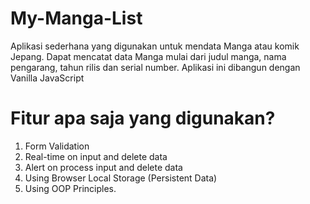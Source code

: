 # My-Manga-List
Aplikasi sederhana yang digunakan untuk mendata Manga atau komik Jepang. Dapat mencatat data Manga mulai dari judul manga, nama pengarang, tahun rilis dan serial number.
Aplikasi ini dibangun dengan Vanilla JavaScript

# Fitur apa saja yang digunakan?
1. Form Validation
2. Real-time on input and delete data
3. Alert on process input and delete data
4. Using Browser Local Storage (Persistent Data)
5. Using OOP Principles.
